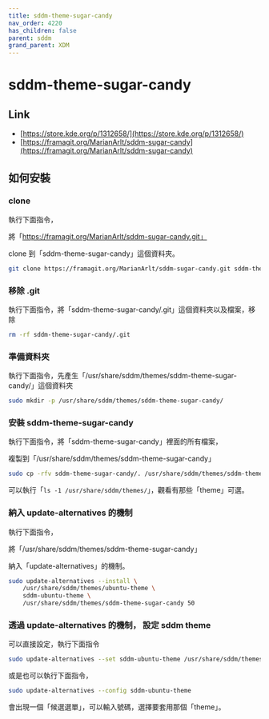 ```yaml
---
title: sddm-theme-sugar-candy
nav_order: 4220
has_children: false
parent: sddm
grand_parent: XDM
---
```



# sddm-theme-sugar-candy


## Link

* [https://store.kde.org/p/1312658/](https://store.kde.org/p/1312658/)
* [https://framagit.org/MarianArlt/sddm-sugar-candy](https://framagit.org/MarianArlt/sddm-sugar-candy)


## 如何安裝


### clone

執行下面指令，

將「https://framagit.org/MarianArlt/sddm-sugar-candy.git」

clone 到「sddm-theme-sugar-candy」這個資料夾。

``` sh
git clone https://framagit.org/MarianArlt/sddm-sugar-candy.git sddm-theme-sugar-candy
```


### 移除 .git

執行下面指令，將「sddm-theme-sugar-candy/.git」這個資料夾以及檔案，移除

``` sh
rm -rf sddm-theme-sugar-candy/.git
```


### 準備資料夾

執行下面指令，先產生「/usr/share/sddm/themes/sddm-theme-sugar-candy/」這個資料夾

``` sh
sudo mkdir -p /usr/share/sddm/themes/sddm-theme-sugar-candy/
```


### 安裝 sddm-theme-sugar-candy

執行下面指令，將「sddm-theme-sugar-candy」裡面的所有檔案，

複製到「/usr/share/sddm/themes/sddm-theme-sugar-candy」

``` sh
sudo cp -rfv sddm-theme-sugar-candy/. /usr/share/sddm/themes/sddm-theme-sugar-candy
```

可以執行「`ls -1 /usr/share/sddm/themes/`」，觀看有那些「theme」可選。


### 納入 update-alternatives 的機制

執行下面指令，

將「/usr/share/sddm/themes/sddm-theme-sugar-candy」

納入「update-alternatives」的機制。

``` sh
sudo update-alternatives --install \
	/usr/share/sddm/themes/ubuntu-theme \
	sddm-ubuntu-theme \
	/usr/share/sddm/themes/sddm-theme-sugar-candy 50
```


### 透過 update-alternatives 的機制， 設定 sddm theme

可以直接設定，執行下面指令

``` sh
sudo update-alternatives --set sddm-ubuntu-theme /usr/share/sddm/themes/sddm-theme-sugar-candy
```

或是也可以執行下面指令，

``` sh
sudo update-alternatives --config sddm-ubuntu-theme
```

會出現一個「候選選單」，可以輸入號碼，選擇要套用那個「theme」。
